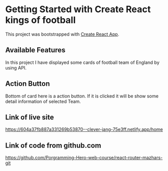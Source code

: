 # Getting Started with Create React kings of football

This project was bootstrapped with [Create React App](https://github.com/facebook/create-react-app).

## Available Features

In this project I have displayed some cards of football team of England by using API. 

## Action Button

Bottom of card here is a action button. If it is clicked it will be show some detail information of selected Team.

## Link of live site
https://604a37fb887a331269b53870--clever-jang-75e3ff.netlify.app/home
## Link of code from github.com
https://github.com/Porgramming-Hero-web-course/react-router-mazhars-git


